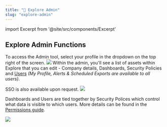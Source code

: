 ```yaml
---
title: "🔐 Explore Admin"
slug: "explore-admin"
---
```

import Excerpt from '@site/src/components/Excerpt'

<Excerpt />

## Explore Admin Functions

To access the Admin tool, select your profile in the dropdown on the top right of the screen.
![](https://images.contentful.com/ve6smfzbifwz/7G00ifkNgP7523QR8WmOxZ/4ebd5453a2899dd50a59fb3b8e400c37/0f526c0-Admin_Access.png)
Within the admin, you'll see a list of assets within Explore that you can edit - Company details, Dashboards, Security Policies and [Users](/adding-users) *(My Profile, Alerts & Scheduled Exports are available to all users)*. 

SSO is also available upon request.
![](https://images.contentful.com/ve6smfzbifwz/1x4IpiQigJMHtTw5U1AYtr/da4f82b119c542c3f4d27810a3e8ec3f/0e06fe8-Admin_Overview.png)

Dashboards and Users are tied together by Security Polices which control what data is visible to which users. More details can be found in the [Permissions guide](/admin-security).

![](https://images.contentful.com/ve6smfzbifwz/7cB5nulcokdCY3GKWNtaPj/de1230a3c6bfa846e8b204ada221af3b/e30478d-Security_Policies.png)